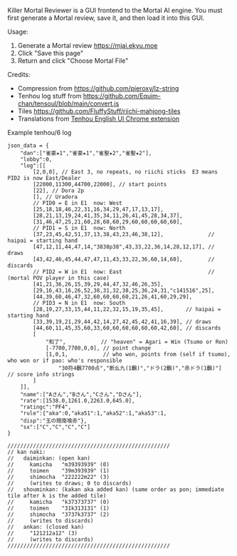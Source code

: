 Killer Mortal Reviewer is a GUI frontend to the Mortal AI engine. You must first generate a Mortal review, save it, and then load it into this GUI.

Usage:
   1. Generate a Mortal review <a href="https://mjai.ekyu.moe" target="_blank">https://mjai.ekyu.moe</a>
   1. Click "Save this page"
   1. Return and click "Choose Mortal File"

Credits:

* Compression from https://github.com/pieroxy/lz-string
* Tenhou log stuff from https://github.com/Equim-chan/tensoul/blob/main/convert.js
* Tiles https://github.com/FluffyStuff/riichi-mahjong-tiles
* Translations from [Tenhou English UI Chrome extension](https://chromewebstore.google.com/detail/tenhou-english-ui/cbomnmkpjmleifejmnjhfnfnpiileiin)

Example tenhou/6 log
```
json_data = {
    "dan":["雀豪★1","雀豪★1","雀聖★2","雀聖★2"],
    "lobby":0,
    "log":[[
        [2,0,0], // East 3, no repeats, no riichi sticks  E3 means PID2 is now East/Dealer
        [22000,11300,44700,22000], // start points
        [22], // Dora 2p
        [], // Uradora
        // PID0 = E in E1  now: West
        [25,18,18,46,22,31,16,34,29,47,17,13,17],
        [28,21,13,19,24,41,35,34,11,26,41,45,28,34,37],
        [31,46,47,25,21,60,28,60,60,29,60,60,60,60,60],
        // PID1 = S in E1  now: North
        [37,23,45,42,51,37,13,38,43,23,46,38,12],              // haipai = starting hand
        [47,12,11,44,47,14,"3838p38",43,33,22,36,14,28,12,17], // draws
        [43,42,46,45,44,47,47,11,43,33,22,36,60,14,60],        // discards
        // PID2 = W in E1  now: East                           // (mortal POV player in this case)
        [41,21,36,26,15,39,29,44,47,32,46,26,35],
        [29,16,43,16,26,52,38,31,32,38,25,36,24,31,"c141516",25],
        [44,39,60,46,47,32,60,60,60,60,21,26,41,60,29,29],
        // PID3 = N in E1  now: South
        [28,19,27,33,15,44,11,22,32,15,19,35,45],       // haipai = starting hand
        [33,39,19,21,29,44,42,14,27,42,45,42,41,16,39], // draws
        [44,60,11,45,35,60,33,60,60,60,60,60,60,42,60], // discards
        [
            "和了",           // "heaven" = Agari = Win (Tsumo or Ron)
            [-7700,7700,0,0], // point change
            [1,0,1,           // who won, points from (self if tsumo), who won or if pao: who's responsible
                "30符4飜7700点","断幺九(1飜)","ドラ(2飜)","赤ドラ(1飜)"]  // score info strings
        ]
    ]],
    "name":["Aさん","Bさん","Cさん","Dさん"],
    "rate":[1538.0,1261.0,2263.0,645.0],
    "ratingc":"PF4",
    "rule":{"aka":0,"aka51":1,"aka52":1,"aka53":1,
    "disp":"玉の間南喰赤"},
    "sx":["C","C","C","C"]
}
```

```
///////////////////////////////////////////////////
// kan naki:
//   daiminkan: (open kan)
//     kamicha   "m39393939" (0)
//     toimen    "39m393939" (1)
//     shimocha  "222222m22" (3)
//     (writes to draws; 0 to discards)
//   shouminkan: (kakan aka added kan) (same order as pon; immediate tile after k is the added tile)
//     kamicha   "k37373737" (0)
//     toimen    "31k313131" (1)
//     shimocha  "3737k3737" (2)
//     (writes to discards)
//   ankan: (closed kan)
//     "121212a12" (3)
//     (writes to discards)
///////////////////////////////////////////////////
```